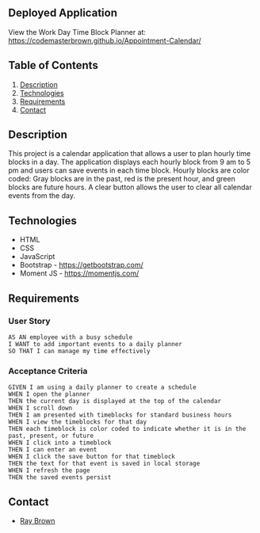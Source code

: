 ## Deployed Application

View the Work Day Time Block Planner at: https://codemasterbrown.github.io/Appointment-Calendar/

## Table of Contents

1. [Description](#Description)
2. [Technologies](#technologies)
3. [Requirements](#Requirements)
4. [Contact](#Contact)


## Description

This project is a calendar application that allows a user to plan hourly time blocks in a day. The application displays each hourly block from 9 am to 5 pm and users can save events in each time block. Hourly blocks are color coded: Gray blocks are in the past, red is the present hour, and green blocks are future hours. A clear button allows the user to clear all calendar events from the day.


## Technologies
- HTML
- CSS
- JavaScript
- Bootstrap - https://getbootstrap.com/
- Moment JS - https://momentjs.com/ 

## Requirements

### User Story

```
AS AN employee with a busy schedule
I WANT to add important events to a daily planner
SO THAT I can manage my time effectively
```

### Acceptance Criteria

```
GIVEN I am using a daily planner to create a schedule
WHEN I open the planner
THEN the current day is displayed at the top of the calendar
WHEN I scroll down
THEN I am presented with timeblocks for standard business hours
WHEN I view the timeblocks for that day
THEN each timeblock is color coded to indicate whether it is in the past, present, or future
WHEN I click into a timeblock
THEN I can enter an event
WHEN I click the save button for that timeblock
THEN the text for that event is saved in local storage
WHEN I refresh the page
THEN the saved events persist
```

## Contact

- [Ray Brown](https://github.com/codemasterbrown)
